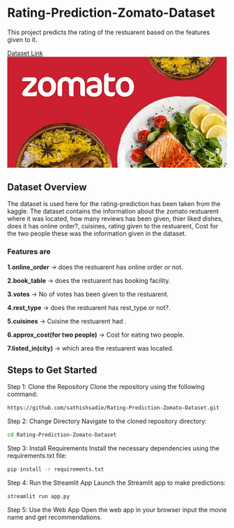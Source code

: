 # Rating-Prediction-Zomato-Dataset
This project predicts the rating of the restuarent based on the features given to it.


[Dataset Link](https://www.kaggle.com/datasets/himanshupoddar/zomato-bangalore-restaurants/)
![](imagess/zom.png)



## Dataset Overview

The dataset is used here for the rating-prediction has been taken from the kaggle. The dataset contains the information about the zomato restuarent where it was located, how many reviews has been given, thier liked dishes, does it has online order?, cuisines, rating given to the restuarent, Cost for the two people these was the information given in the dataset.



### Features are 

**1.online_order** -> does the restuarent has online order or not.

**2.book_table** -> does the restuarent has booking facility.

**3.votes** -> No of votes has been given to the restuarent.

**4.rest_type** -> does the restuarent has rest_type or not?.

**5.cuisines** -> Cuisine the restuarent had .

**6.approx_cost(for two people)** -> Cost for eating two people.

**7.listed_in(city)** -> which area the restuarent was located.




## Steps to Get Started

Step 1: Clone the Repository
Clone the repository using the following command:

```bash
https://github.com/sathishsadie/Rating-Prediction-Zomato-Dataset.git
```
Step 2: Change Directory
Navigate to the cloned repository directory:

```bash
cd Rating-Prediction-Zomato-Dataset
```

Step 3: Install Requirements
Install the necessary dependencies using the requirements.txt file:

```bash 
pip install -r requirements.txt
```

Step 4: Run the Streamlit App
Launch the Streamlit app to make predictions:
```bash
streamlit run app.py
```

Step 5: Use the Web App
Open the web app in your browser input the movie name and get recommendations.
